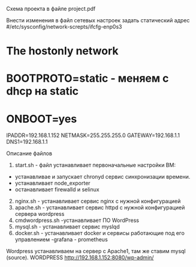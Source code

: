 Схема проекта в файле project.pdf

Внести изменения в файл сетевых настроек задать статический адрес
#/etc/sysconfig/network-screpts/ifcfg-enp0s3
# The hostonly network
#  BOOTPROTO=static     - меняем с dhcp на static
# ONBOOT=yes
  IPADDR=192.168.1.152
  NETMASK=255.255.255.0
  GATEWAY=192.168.1.1
  DNS1=192.168.1.1

Описание файлов
1. start.sh - файл устанавливает первоначальные настройки ВМ:
  - устанавливае и запускает chronyd сервис синхронизации времени.
  - устанавливает node_exporter
  - останавливает firewalld и selinux
2. nginx.sh - устанавливает сервис nginx с нужной конфигурацией
3. apache.sh - устанавливает сервис httpd c нужной конфигурацией сервера wordpress
4. cmdwordpress.sh -устанавливает ПО WordPress
5. mysql.sh - устанавливает сервис myslqd
6. docker.sh - устанавливает docker и сервисы работающие под его управлением
  -grafana - prometheus

Wordpress устанавливаем на сервер с Apache1, там же ставим mysql (source). 
WORDPRESS
http://192.168.1.152:8080/wp-admin/

